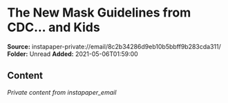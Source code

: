 # The New Mask Guidelines from CDC... and Kids

**Source:** instapaper-private://email/8c2b34286d9eb10b5bbff9b283cda311/
**Folder:** Unread
**Added:** 2021-05-06T01:59:00




## Content
*Private content from instapaper_email*
